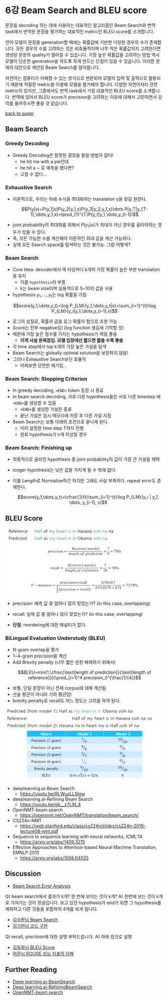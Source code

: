 # 6강 Beam Search and BLEU score

문장을 decoding 하는 데에 사용하는 대표적인 알고리즘인 Beam Search와 번역 task에서 번역된 문장을 평가하는 대표적인 metric인 BLEU score를 소개합니다.

언어 모델이 문장을 generation할 때에는 확률값에 기반한 다양한 경우의 수가 존재합니다. 모든 경우의 수를 고려하는 것은 비효율적이며 너무 작은 확률값까지 고려한다면 생성된 문장의 quality가 떨어질 수 있습니다. 가장 높은 확률값을 고려하는 방법 역시 모델이 단순한 generation을 하도록 하게 만드는 단점이 있을 수 있습니다. 이러한 문제의 대안으로 제안된 Beam Search를 알아봅니다.

자연어는 컴퓨터가 이해할 수 있는 방식으로 변환되어 모델의 입력 및 출력으로 활용되기 때문에 적절한 metric을 이용해 모델을 평가해야 합니다. 다양한 자연어처리 관련 metric이 있지만, 그중에서도 번역 task에서 가장 대표적인 BLEU score를 소개합니다. 번역에 있어서 BLEU score가 precision을 고려하는 이유에 대해서 고민하면서 강의를 들어주시면 좋을 것 같습니다.

[back to super](https://github.com/jinmang2/boostcamp_ai_tech_2/tree/main/u-stage/nlp)

## Beam Search

### Greedy Decoding
- Greedy Decoding은 잘못된 결정을 돌릴 방법이 없다!
    - he hit me with a pie인데
    - he hit a ~ 로 예측을 했다면?
    - 고칠 수 없다...

### Exhaustive Search
- 이론적으로, 우리는 아래 수식을 최대화하는 translation y을 찾길 원한다.

$$P(y|x)=P(y_1|x)P(y_2|y_1,x)P(y_3|y_2,y_1,x)\dots P(y_T|y_{T-1},\dots,y_1,x)=\prod_{1}^{T}P(y_t|y_1,\dots,y_{t-1})$$

- joint probability의 최대화를 위해서 $P(y_1|x)$가 최대가 아닌 경우를 골라야하는 경우가 있을 수 있다.
- 즉, 모든 가능한 수를 계산해야 이론적인 최대 값을 계산 가능하다.
- 실제 모든 Search space를 탐색하는 것은 불가능. 그럼 어떻게?

### Beam Search
- Core Idea: decoder에서 매 타임마다 k개의 가장 확률이 높은 부분 translation을 유지
    - 이를 `hypothesis`라 부름
    - k는 beam size이며 실용적으로 5~10의 값을 사용
- hypothesis $y_1,\dots,y_t$는 log 확률을 가짐

$$score(y_1,\dots,y_t)=\log P_{LM}(y_1,\dots,y_t|x)=\sum_{i=1}^{t}\log P_{LM}(y_i|y_1,\dots,y_{i-1},x)$$

- 로그의 성질로, 확률의 곱을 로그 확률의 합으로 쵸현 가능
- Score는 전부 negative임! (log function 생김새 기억할 것)
- 때문에 가장 높은 점수를 가지는 hypothesis가 제일 좋음
    - **이게 사실 문제점임. 모델 입장에선 짧으면 짧을 수록 좋음**
- 각 time step에서 top k개의 가장 높은 가설을 탐색
- Beam Search는 globally optimal solution을 보장하지 않음!
- 그러나 Exhaustive Search보단 효율적
    - 어찌보면 당연한 얘기임...

### Beam Search: Stopping Criterion
- In greedy decoding, `<END>` token 등장 시 종료
- In beam search decoding, 서로 다른 hypothesis들은 서로 다른 timestep 에 `<END>`를 생성할 수 있음
    - `<END>`를 생성한 가설은 종료
    - 끝난 가설은 임시 메모리에 저장 후 다른 가설 지정
- Beam Search는 보통 아래의 조건으로 끝나게 된다.
    - 미리 설정한 time step T까지 진행
    - 완료 hypothesis가 n개 이상일 경우

### Beam Search: Finishing up
- 최종적으로 골라진 hypothesis 중 joint probability의 값이 가장 큰 가설을 채택
- longer hypothesis는 낮은 값을 가지게 될 수 밖에 없다.
- 이를 Length로 Normalize하긴 하지만 그래도 사실 부족하다. repeat error도 존재한다.

    $$score(y_1,\dots,y_t)=\cfrac{1}{t}\sum_{i=1}^{t}\log P_{LM}(y_i | y_1, \dots, y_{i-1}, x)$$

## BLEU Score

![img](../../../assets/img/u-stage/nlp_06_01.PNG)

- precision: 예측 값 중 얼마나 많이 맞았는가? (in this case, overlapping)
- recall: 실제 값 중 얼마나 많이 맞았는가? (in this case, overlapping)

- **단점**: reordering에 대한 페널티가 없다.

### BiLingual Evaluation Understudy (BLEU)
- N-gram overlap을 평가
- 1~4-gram precision을 계산
- Add Brevity penalty (너무 짧은 문장 배제하기 위해서)

$$BLEU=min(1,\cfrac{\text{length of prediction}}{\text{length of reference}})(\prod_{i=1}^4 precision_i)^{\frac{1}{4}}$$

- 보통, 단일 문장이 아닌 전체 corpus에 대해 계산됨
- 산술 평균이 아니라 기하 평균임!
- brevity penalty로 recall도 어느 정도는 고려를 하게 된다.

![img](../../../assets/img/u-stage/nlp_06_02.PNG)

- deeplearning.ai-Beam Search
    - https://youtu.be/RLWuzLLSIgw
- deeplearning.ai-Refining Beam Search
    - https://youtu.be/gb__z7LlN_4
- OpenNMT-beam search
    - https://opennmt.net/OpenNMT/translation/beam_search/
- CS224n-NMT
    - https://web.stanford.edu/class/cs224n/slides/cs224n-2019-lecture08-nmt.pdf
- Sequence to sequence learning with neural networks, ICML’14
    - https://arxiv.org/abs/1409.3215
- Effective Approaches to Attention-based Neural Machine Translation, EMNLP 2015
    - https://arxiv.org/abs/1508.04025


## Discussion
- [Beam Search Error Analysis](https://www.youtube.com/watch?v=ZGUZwk7xIwk)

Q) beam search에서 결과가 k개? 한 번에 보이는 것이 k개?
A) 한번에 보는 것이 k개로 가져가는 것이 정설입니다. 보고 있던 hypothesis가 end가 되면 그 hypothesis를 제외하고 다른 것들을 포함하여 4개를 보게 됩니다.

- [김수환님 Beam Search](https://blog.naver.com/PostView.nhn?blogId=sooftware&logNo=221809101199&from=search&redirect=Log&widgetTypeCall=true&directAccess=false)
- [김기현님 코드 구현](https://kh-kim.gitbooks.io/pytorch-natural-language-understanding/content/neural-machine-translation/beam-search.html)

Q) recall, precision에 대한 설명 부탁드립니다.
A) 아래 링크로 설명
- [김동화님 BLEU Score](https://donghwa-kim.github.io/BLEU.html)
- [허훈님 ROUGE 성능 지표의 이해](https://huffon.github.io/2019/12/07/rouge/)

## Further Reading
- [Deep learning.ai-BeamSearch](https://www.youtube.com/watch?v=RLWuzLLSIgw)
- [Deep learning.ai-RefiningBeamSearch](https://www.youtube.com/watch?v=gb__z7LlN_4)
- [OpenNMT-beam search](https://opennmt.net/OpenNMT/translation/beam_search/)
